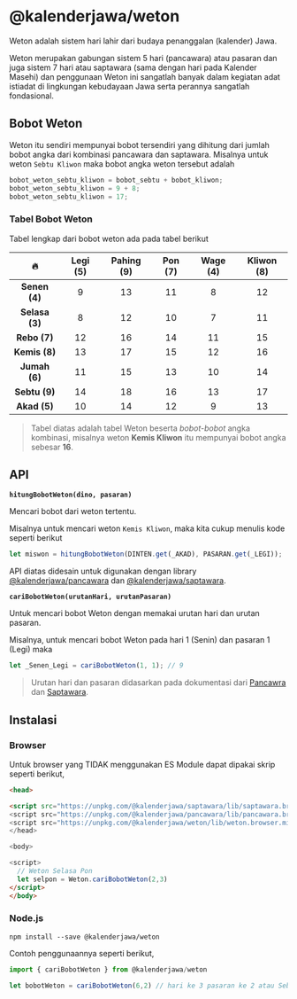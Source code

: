 # @kalenderjawa/weton

Weton adalah sistem hari lahir dari budaya penanggalan (kalender) Jawa.

Weton merupakan gabungan sistem 5 hari (pancawara) atau pasaran dan juga sistem 7 hari atau saptawara (sama dengan hari pada Kalender Masehi) dan penggunaan Weton ini sangatlah
banyak dalam kegiatan adat istiadat di lingkungan kebudayaan Jawa serta perannya sangatlah fondasional.

## Bobot Weton

Weton itu sendiri mempunyai bobot tersendiri yang dihitung dari jumlah bobot angka dari kombinasi pancawara dan saptawara.
Misalnya untuk weton `Sebtu Kliwon` maka bobot angka weton tersebut adalah

```javascript
bobot_weton_sebtu_kliwon = bobot_sebtu + bobot_kliwon;
bobot_weton_sebtu_kliwon = 9 + 8;
bobot_weton_sebtu_kliwon = 17;
```

### Tabel Bobot Weton

Tabel lengkap dari bobot weton ada pada tabel berikut

|       🔥       | Legi (5) | Pahing (9) | Pon (7) | Wage (4) | Kliwon (8) |
| :------------: | :------: | :--------: | :-----: | :------: | :--------: |
| **Senen (4)**  |    9     |     13     |   11    |    8     |     12     |
| **Selasa (3)** |    8     |     12     |   10    |    7     |     11     |
|  **Rebo (7)**  |    12    |     16     |   14    |    11    |     15     |
| **Kemis (8)**  |    13    |     17     |   15    |    12    |     16     |
| **Jumah (6)**  |    11    |     15     |   13    |    10    |     14     |
| **Sebtu (9)**  |    14    |     18     |   16    |    13    |     17     |
|  **Akad (5)**  |    10    |     14     |   12    |    9     |     13     |

> Tabel diatas adalah tabel Weton beserta _bobot-bobot_ angka kombinasi,
> misalnya weton **Kemis Kliwon** itu mempunyai bobot angka sebesar **16**.

## API

**`hitungBobotWeton(dino, pasaran)`**

Mencari bobot dari weton tertentu.

Misalnya untuk mencari weton `Kemis Kliwon`, maka kita cukup menulis kode seperti berikut

```javascript
let miswon = hitungBobotWeton(DINTEN.get(_AKAD), PASARAN.get(_LEGI));
```

API diatas didesain untuk digunakan dengan library [@kalenderjawa/pancawara](https://github.com/kalenderjawa/pancawara) dan [@kalenderjawa/saptawara](https://github.com/kalenderjawa/saptawara).

**`cariBobotWeton(urutanHari, urutanPasaran)`**

Untuk mencari bobot Weton dengan memakai urutan hari dan urutan pasaran.

Misalnya, untuk mencari bobot Weton pada hari 1 (Senin) dan pasaran 1 (Legi) maka

```javascript
let _Senen_Legi = cariBobotWeton(1, 1); // 9
```

> Urutan hari dan pasaran didasarkan pada dokumentasi dari [Pancawra](https://github.com/kalenderjawa/pancawara) dan [Saptawara](https://github.com/kalenderjawa/saptawara).

## Instalasi

### Browser

Untuk browser yang TIDAK menggunakan ES Module dapat dipakai skrip seperti berikut,

```html
<head>

<script src="https://unpkg.com/@kalenderjawa/saptawara/lib/saptawara.browser.min.js">
<script src="https://unpkg.com/@kalenderjawa/pancawara/lib/pancawara.browser.min.js">
<script src="https://unpkg.com/@kalenderjawa/weton/lib/weton.browser.min.js">
</head>

<body>

<script>
  // Weton Selasa Pon
  let selpon = Weton.cariBobotWeton(2,3)
</script>
</body>
```

### Node.js

`npm install --save @kalenderjawa/weton`

Contoh penggunaannya seperti berikut,

```javascript
import { cariBobotWeton } from @kalenderjawa/weton

let bobotWeton = cariBobotWeton(6,2) // hari ke 3 pasaran ke 2 atau Sebtu Pon 
```
